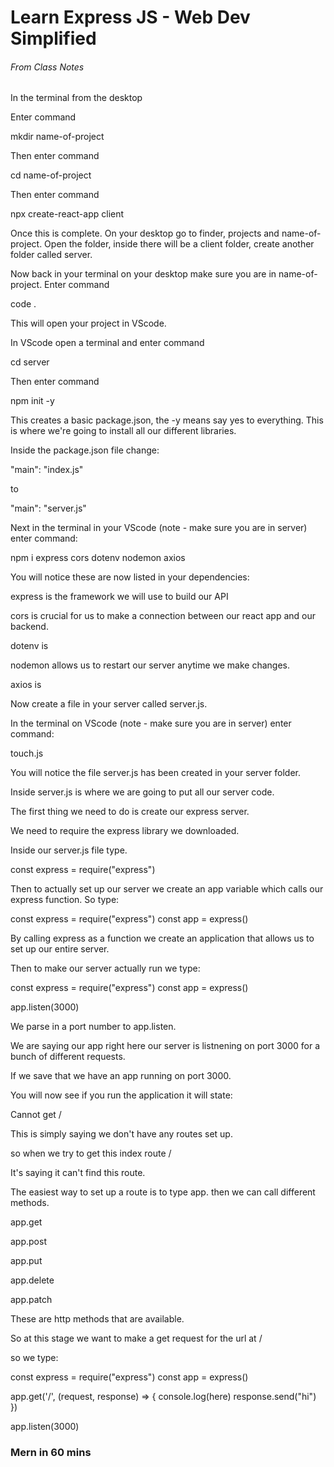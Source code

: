 # Learn Express JS - Web Dev Simplified


###### From Class Notes

In the terminal from the desktop

Enter command

mkdir name-of-project

Then enter command

cd name-of-project

Then enter command

npx create-react-app client

Once this is complete. On your desktop go to finder, projects and name-of-project. 
Open the folder, inside there will be a client folder, create another folder called server.

Now back in your terminal on your desktop make sure you are in name-of-project. Enter command

code .

This will open your project in VScode.

In VScode open a terminal and enter command

cd server

Then enter command 

npm init -y

This creates a basic package.json, the -y means say yes to everything. This is where we're going to install all our different libraries.

Inside the package.json file change:

"main": "index.js"

to

"main": "server.js"

Next in the terminal in your VScode (note - make sure you are in server) enter command:

npm i express cors dotenv nodemon axios

You will notice these are now listed in your dependencies:

express is the framework we will use to build our API

cors is crucial for us to make a connection between our react app and our backend.

dotenv is

nodemon allows us to restart our server anytime we make changes.

axios is 


Now create a file in your server called server.js.

In the terminal on VScode (note - make sure you are in server) enter command:

touch.js

You will notice the file server.js has been created in your server folder.

Inside server.js is where we are going to put all our server code.

The first thing we need to do is create our express server. 

We need to require the express library we downloaded.

Inside our server.js file type.

const express = require("express")

Then to actually set up our server we create an app variable which calls our express function. So type:

const express = require("express")
const app = express()

By calling express as a function we create an application that allows us to set up our entire server.

Then to make our server actually run we type:

const express = require("express")
const app = express()

app.listen(3000)

We parse in a port number to app.listen. 

We are saying our app right here our server is listnening on port 3000 for a bunch of different requests.

If we save that we have an app running on port 3000.

You will now see if you run the application it will state:

Cannot get /

This is simply saying we don't have any routes set up.

so when we try to get this index route /

It's saying it can't find this route.

The easiest way to set up a route is to type app. then we can call different methods.

app.get

app.post

app.put

app.delete

app.patch

These are http methods that are available.

So at this stage we want to make a get request for the url at /

so we type:

const express = require("express")
const app = express()

app.get('/', (request, response) => {
  console.log(here)
  response.send("hi")
})

app.listen(3000)

### Mern in 60 mins





















